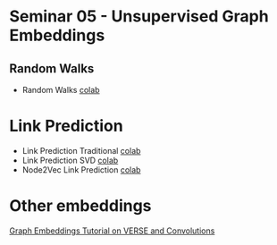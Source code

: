 # Seminar 05 - Unsupervised Graph Embeddings

## Random Walks
* Random Walks [colab](https://colab.research.google.com/drive/1d0S2EgE6fVTxUxwoByNWt8qRyES-CHPs?usp=sharing)

# Link Prediction
* Link Prediction Traditional [colab](https://colab.research.google.com/drive/189XCwv4E6mOvK5fP_eamGlyqx5TSxWTv?usp=sharing) 
* Link Prediction SVD [colab](https://drive.google.com/file/d/1G3hA1G0hFiKjne1d_rcuYb9P2D6uwifn/view?usp=sharing)
* Node2Vec Link Prediction [colab](https://colab.research.google.com/drive/1b018aRXlDQ0F6o2NPodjT3lGD7Uur4uH?usp=sharing)

# Other embeddings
[Graph Embeddings Tutorial on VERSE and Convolutions](https://github.com/iggisv9t/graph-stuff/blob/master/Graph%20Embeddings%20Tutorial.ipynb)
